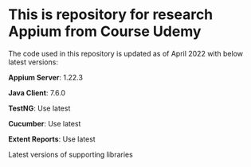 # This is repository for research Appium from Course Udemy


The code used in this repository is updated as of April 2022 with below latest versions:

**Appium Server**: 1.22.3

**Java Client**: 7.6.0

**TestNG**: Use latest

**Cucumber**: Use latest

**Extent Reports**: Use latest

Latest versions of supporting libraries